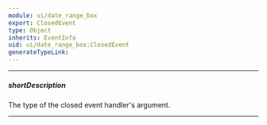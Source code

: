 ```yaml
---
module: ui/date_range_box
export: ClosedEvent
type: Object
inherits: EventInfo
uid: ui/date_range_box:ClosedEvent
generateTypeLink: 
---
```

---
##### shortDescription
The type of the closed event handler's argument.

---
<!-- Description goes here -->